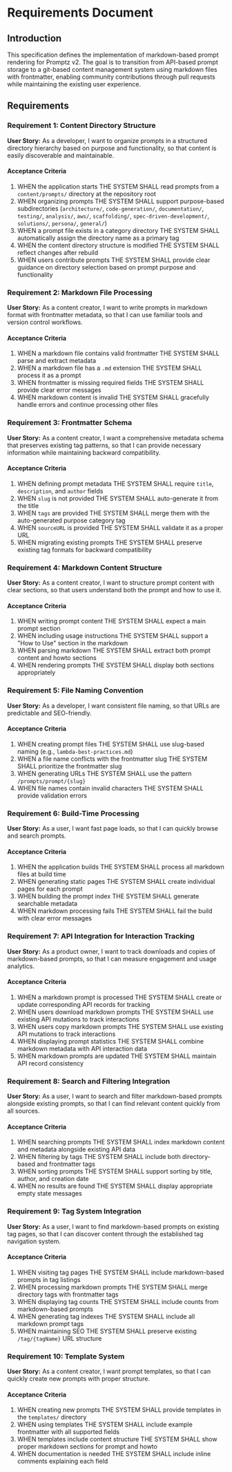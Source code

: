 # Requirements Document

## Introduction

This specification defines the implementation of markdown-based prompt rendering for Promptz v2. The goal is to transition from API-based prompt storage to a git-based content management system using markdown files with frontmatter, enabling community contributions through pull requests while maintaining the existing user experience.

## Requirements

### Requirement 1: Content Directory Structure

**User Story:** As a developer, I want to organize prompts in a structured directory hierarchy based on purpose and functionality, so that content is easily discoverable and maintainable.

#### Acceptance Criteria

1. WHEN the application starts THE SYSTEM SHALL read prompts from a `content/prompts/` directory at the repository root
2. WHEN organizing prompts THE SYSTEM SHALL support purpose-based subdirectories (`architecture/`, `code-generation/`, `documentation/`, `testing/`, `analysis/`, `aws/`, `scaffolding/`, `spec-driven-development/`, `solutions/`, `persona/`, `general/`)
3. WHEN a prompt file exists in a category directory THE SYSTEM SHALL automatically assign the directory name as a primary tag
4. WHEN the content directory structure is modified THE SYSTEM SHALL reflect changes after rebuild
5. WHEN users contribute prompts THE SYSTEM SHALL provide clear guidance on directory selection based on prompt purpose and functionality

### Requirement 2: Markdown File Processing

**User Story:** As a content creator, I want to write prompts in markdown format with frontmatter metadata, so that I can use familiar tools and version control workflows.

#### Acceptance Criteria

1. WHEN a markdown file contains valid frontmatter THE SYSTEM SHALL parse and extract metadata
2. WHEN a markdown file has a `.md` extension THE SYSTEM SHALL process it as a prompt
3. WHEN frontmatter is missing required fields THE SYSTEM SHALL provide clear error messages
4. WHEN markdown content is invalid THE SYSTEM SHALL gracefully handle errors and continue processing other files

### Requirement 3: Frontmatter Schema

**User Story:** As a content creator, I want a comprehensive metadata schema that preserves existing tag patterns, so that I can provide necessary information while maintaining backward compatibility.

#### Acceptance Criteria

1. WHEN defining prompt metadata THE SYSTEM SHALL require `title`, `description`, and `author` fields
2. WHEN `slug` is not provided THE SYSTEM SHALL auto-generate it from the title
3. WHEN `tags` are provided THE SYSTEM SHALL merge them with the auto-generated purpose category tag
4. WHEN `sourceURL` is provided THE SYSTEM SHALL validate it as a proper URL
5. WHEN migrating existing prompts THE SYSTEM SHALL preserve existing tag formats for backward compatibility

### Requirement 4: Markdown Content Structure

**User Story:** As a content creator, I want to structure prompt content with clear sections, so that users understand both the prompt and how to use it.

#### Acceptance Criteria

1. WHEN writing prompt content THE SYSTEM SHALL expect a main prompt section
2. WHEN including usage instructions THE SYSTEM SHALL support a "How to Use" section in the markdown
3. WHEN parsing markdown THE SYSTEM SHALL extract both prompt content and howto sections
4. WHEN rendering prompts THE SYSTEM SHALL display both sections appropriately

### Requirement 5: File Naming Convention

**User Story:** As a developer, I want consistent file naming, so that URLs are predictable and SEO-friendly.

#### Acceptance Criteria

1. WHEN creating prompt files THE SYSTEM SHALL use slug-based naming (e.g., `lambda-best-practices.md`)
2. WHEN a file name conflicts with the frontmatter slug THE SYSTEM SHALL prioritize the frontmatter slug
3. WHEN generating URLs THE SYSTEM SHALL use the pattern `/prompts/prompt/{slug}`
4. WHEN file names contain invalid characters THE SYSTEM SHALL provide validation errors

### Requirement 6: Build-Time Processing

**User Story:** As a user, I want fast page loads, so that I can quickly browse and search prompts.

#### Acceptance Criteria

1. WHEN the application builds THE SYSTEM SHALL process all markdown files at build time
2. WHEN generating static pages THE SYSTEM SHALL create individual pages for each prompt
3. WHEN building the prompt index THE SYSTEM SHALL generate searchable metadata
4. WHEN markdown processing fails THE SYSTEM SHALL fail the build with clear error messages

### Requirement 7: API Integration for Interaction Tracking

**User Story:** As a product owner, I want to track downloads and copies of markdown-based prompts, so that I can measure engagement and usage analytics.

#### Acceptance Criteria

1. WHEN a markdown prompt is processed THE SYSTEM SHALL create or update corresponding API records for tracking
2. WHEN users download markdown prompts THE SYSTEM SHALL use existing API mutations to track interactions
3. WHEN users copy markdown prompts THE SYSTEM SHALL use existing API mutations to track interactions
4. WHEN displaying prompt statistics THE SYSTEM SHALL combine markdown metadata with API interaction data
5. WHEN markdown prompts are updated THE SYSTEM SHALL maintain API record consistency

### Requirement 8: Search and Filtering Integration

**User Story:** As a user, I want to search and filter markdown-based prompts alongside existing prompts, so that I can find relevant content quickly from all sources.

#### Acceptance Criteria

1. WHEN searching prompts THE SYSTEM SHALL index markdown content and metadata alongside existing API data
2. WHEN filtering by tags THE SYSTEM SHALL include both directory-based and frontmatter tags
3. WHEN sorting prompts THE SYSTEM SHALL support sorting by title, author, and creation date
4. WHEN no results are found THE SYSTEM SHALL display appropriate empty state messages

### Requirement 9: Tag System Integration

**User Story:** As a user, I want to find markdown-based prompts on existing tag pages, so that I can discover content through the established tag navigation system.

#### Acceptance Criteria

1. WHEN visiting tag pages THE SYSTEM SHALL include markdown-based prompts in tag listings
2. WHEN processing markdown prompts THE SYSTEM SHALL merge directory tags with frontmatter tags
3. WHEN displaying tag counts THE SYSTEM SHALL include counts from markdown-based prompts
4. WHEN generating tag indexes THE SYSTEM SHALL include all markdown prompt tags
5. WHEN maintaining SEO THE SYSTEM SHALL preserve existing `/tag/{tagName}` URL structure

### Requirement 10: Template System

**User Story:** As a content creator, I want prompt templates, so that I can quickly create new prompts with proper structure.

#### Acceptance Criteria

1. WHEN creating new prompts THE SYSTEM SHALL provide templates in the `templates/` directory
2. WHEN using templates THE SYSTEM SHALL include example frontmatter with all supported fields
3. WHEN templates include content structure THE SYSTEM SHALL show proper markdown sections for prompt and howto
4. WHEN documentation is needed THE SYSTEM SHALL include inline comments explaining each field
